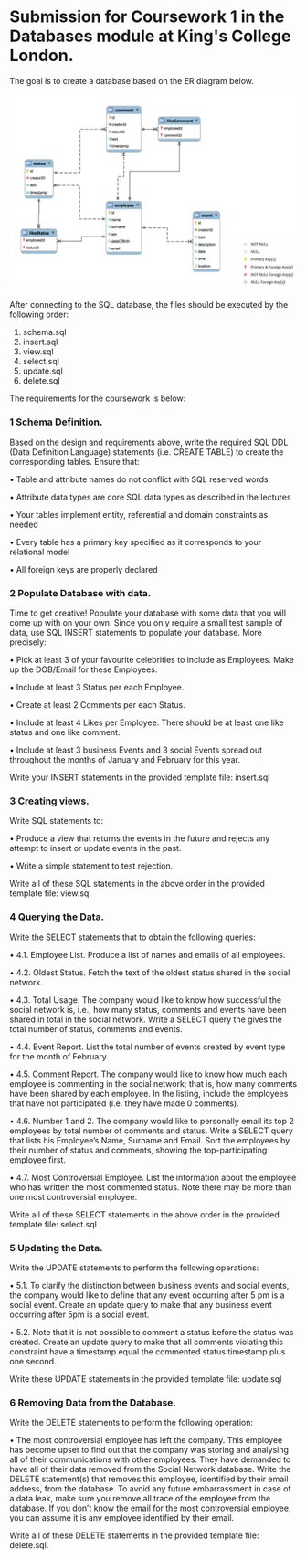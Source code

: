 # Submission for Coursework 1 in the Databases module at King's College London.

The goal is to create a database based on the ER diagram below.

![ER](ER.png)

After connecting to the SQL database, the files should be executed by the following order:

1. schema.sql
2. insert.sql
3. view.sql
4. select.sql
5. update.sql
6. delete.sql

The requirements for the coursework is below:

### 1 Schema Definition.

Based on the design and requirements above, write the required SQL DDL
(Data Definition Language) statements (i.e. CREATE TABLE) to create the corresponding
tables. Ensure that:

• Table and attribute names do not conflict with SQL reserved words

• Attribute data types are core SQL data types as described in the lectures

• Your tables implement entity, referential and domain constraints as needed

• Every table has a primary key specified as it corresponds to your relational model

• All foreign keys are properly declared

### 2 Populate Database with data. 

Time to get creative! Populate your database with some data
that you will come up with on your own. Since you only require a small test sample of data,
use SQL INSERT statements to populate your database. More precisely:

• Pick at least 3 of your favourite celebrities to include as Employees. Make up the
DOB/Email for these Employees.

• Include at least 3 Status per each Employee.

• Create at least 2 Comments per each Status.

• Include at least 4 Likes per Employee. There should be at least one like status and one
like comment.

• Include at least 3 business Events and 3 social Events spread out throughout the months
of January and February for this year.

Write your INSERT statements in the provided template file: insert.sql

### 3 Creating views. 

Write SQL statements to:

• Produce a view that returns the events in the future and rejects any attempt to insert
or update events in the past.

• Write a simple statement to test rejection.

Write all of these SQL statements in the above order in the provided template file: view.sql

### 4 Querying the Data. 

Write the SELECT statements that to obtain the following queries:

• 4.1. Employee List. Produce a list of names and emails of all employees.

• 4.2. Oldest Status. Fetch the text of the oldest status shared in the social network.

• 4.3. Total Usage. The company would like to know how successful the social network 
is, i.e., how many status, comments and events have been shared in total in the social
network. Write a SELECT query the gives the total number of status, comments and
events.

• 4.4. Event Report. List the total number of events created by event type for the month
of February.

• 4.5. Comment Report. The company would like to know how much each employee is
commenting in the social network; that is, how many comments have been shared by
each employee. In the listing, include the employees that have not participated (i.e. they
have made 0 comments).

• 4.6. Number 1 and 2. The company would like to personally email its top 2 employees by
total number of comments and status. Write a SELECT query that lists his Employee’s
Name, Surname and Email. Sort the employees by their number of status and comments,
showing the top-participating employee first.

• 4.7. Most Controversial Employee. List the information about the employee who has
written the most commented status. Note there may be more than one most controversial
employee.

Write all of these SELECT statements in the above order in the provided template file:
select.sql

### 5 Updating the Data. 

Write the UPDATE statements to perform the following operations:

• 5.1. To clarify the distinction between business events and social events, the company
would like to define that any event occurring after 5 pm is a social event. Create an
update query to make that any business event occurring after 5pm is a social event.

• 5.2. Note that it is not possible to comment a status before the status was created.
Create an update query to make that all comments violating this constraint have a
timestamp equal the commented status timestamp plus one second.

Write these UPDATE statements in the provided template file: update.sql


### 6 Removing Data from the Database. 

Write the DELETE statements to perform the following
operation:

• The most controversial employee has left the company. This employee has become upset
to find out that the company was storing and analysing all of their communications
with other employees. They have demanded to have all of their data removed from the
Social Network database. Write the DELETE statement(s) that removes this employee,
identified by their email address, from the database. To avoid any future embarrassment
in case of a data leak, make sure you remove all trace of the employee from the database.
If you don’t know the email for the most controversial employee, you can assume it is
any employee identified by their email.

Write all of these DELETE statements in the provided template file: delete.sql.
